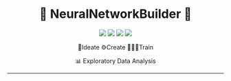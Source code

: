 <h1 align="center">🧠 NeuralNetworkBuilder 🧠</h1>

<p align="center">
  <img src="https://img.shields.io/github/stars/sudhishgupta/NeuralNetworkBuilder?style=flat-square" />
  <img src="https://img.shields.io/github/forks/sudhishgupta/NeuralNetworkBuilder?style=flat-square" />
  <img src="https://img.shields.io/github/issues/sudhishgupta/NeuralNetworkBuilder?style=flat-square" />
  <img src="https://img.shields.io/github/license/sudhishgupta/NeuralNetworkBuilder?style=flat-square" />
</p>

<p align="center">🧠Ideate ⚙️Create 🏃‍♂️‍➡️Train </p>
<p align="center">📊 Exploratory Data Analysis</p>


---

